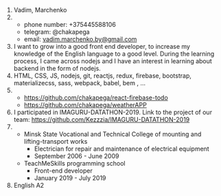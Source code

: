 1. Vadim, Marchenko
2. * phone number: +375445588106
   * telegram: @chakapega
   * email: vadim.marchenko.by@gmail.com
3. I want to grow into a good front end developer, to increase my knowledge of the English language to a good level. During the learning process, I came across nodejs and I have an interest in learning about backend in the form of nodejs.
4. HTML, CSS, JS, nodejs, git, reactjs, redux, firebase, bootstrap, materializecss, sass, webpack, babel, bem , ...
5. * https://github.com/chakapega/react-firebase-todo
   * https://github.com/chakapega/weatherAPP
6. I participated in IMAGURU-DATATHON-2019. Link to the project of our team: https://github.com/Kezzzia/IMAGURU-DATATHON-2019
7. * Minsk State Vocational and Technical College of mounting and lifting-transport works
     * Electrician for repair and maintenance of electrical equipment
     * September 2006 - June 2009
   * TeachMeSkills programming school
     * Front-end developer
     * January 2019 - July 2019
8. English A2